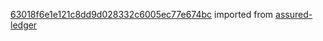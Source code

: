 [63018f6e1e121c8dd9d028332c6005ec77e674bc](https://github.com/insolar/assured-ledger/commit/63018f6e1e121c8dd9d028332c6005ec77e674bc) imported from [assured-ledger](https://github.com/insolar/assured-ledger)
